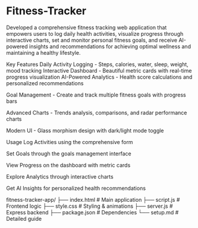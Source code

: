 # Fitness-Tracker
Developed a comprehensive fitness tracking web application that empowers users to log daily health activities, visualize progress through interactive charts, set and monitor personal fitness goals, and receive AI-powered insights and recommendations for achieving optimal wellness and maintaining a healthy lifestyle.

Key Features
Daily Activity Logging - Steps, calories, water, sleep, weight, mood tracking
Interactive Dashboard - Beautiful metric cards with real-time progress visualization
AI-Powered Analytics - Health score calculations and personalized recommendations

Goal Management - Create and track multiple fitness goals with progress bars

Advanced Charts - Trends analysis, comparisons, and radar performance charts

Modern UI - Glass morphism design with dark/light mode toggle

 Usage
Log Activities using the comprehensive form

Set Goals through the goals management interface

View Progress on the dashboard with metric cards

Explore Analytics through interactive charts

Get AI Insights for personalized health recommendations

fitness-tracker-app/
├── index.html          # Main application
├── script.js           # Frontend logic
├── style.css           # Styling & animations
├── server.js           # Express backend
├── package.json        # Dependencies
└── setup.md           # Detailed guide
